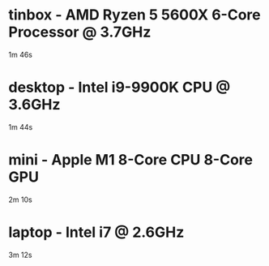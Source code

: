 # tinbox - AMD Ryzen 5 5600X 6-Core Processor @ 3.7GHz

1m 46s

# desktop - Intel i9-9900K CPU @ 3.6GHz

1m 44s

# mini - Apple M1 8-Core CPU 8-Core GPU

2m 10s

# laptop - Intel i7 @ 2.6GHz

3m 12s

